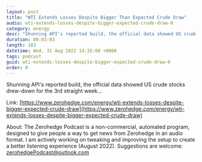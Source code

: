 ```yaml
---
layout: post
title: "WTI Extends Losses Despite Bigger Than Expected Crude Draw"
audio: wti-extends-losses-despite-bigger-expected-crude-draw-0
category: energy
desc: "Shunning API's reported build, the official data showed US crude stocks drew-down for the 3rd straight week..."
duration: 00:03:03
length: 183
datetime: Wed, 31 Aug 2022 14:35:00 +0000
tags: podcast
guid: wti-extends-losses-despite-bigger-expected-crude-draw-0
order: 0
---
```

Shunning API's reported build, the official data showed US crude stocks drew-down for the 3rd straight week...

Link: [https://www.zerohedge.com/energy/wti-extends-losses-despite-bigger-expected-crude-draw](https://www.zerohedge.com/energy/wti-extends-losses-despite-bigger-expected-crude-draw)

About: The Zerohedge Podcast is a non-commercial, automated program, designed to give people a way to get news from Zerohedge in an audio format.  I am actively working on tweaking and improving the setup to create a better listening experience (August 2022).  Suggestions are welcome: [zerohedgePodcast@outlook.com](mailto:zerohedgePodcast@outlook.com)